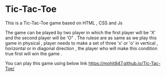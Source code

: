 # Tic-Tac-Toe
 This is a Tic-Tac-Toe game based on HTML , CSS and Js

The game can be played by two player in which the first player will be 'X' and the second player will be 'O" .
The rulese are as same as we play this game in physical , player needs to make a set of three 'x' or 'o' in vertical , horizontal or in diagonal direction , the player who will make this condition true first will win the game .

You can play this game using below link 
https://mohit847.github.io/Tic-Tac-Toe/
